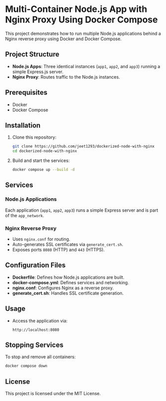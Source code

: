 # Multi-Container Node.js App with Nginx Proxy Using Docker Compose
This project demonstrates how to run multiple Node.js applications behind a Nginx reverse proxy using Docker and Docker Compose.

## Project Structure
- **Node.js Apps**: Three identical instances (`app1`, `app2`, and `app3`) running a simple Express.js server.
- **Nginx Proxy**: Routes traffic to the Node.js instances.

## Prerequisites
- Docker
- Docker Compose

## Installation
1. Clone this repository:
   ```sh
   git clone https://github.com/jeet1293/dockerized-node-with-nginx
   cd dockerized-node-with-nginx
   ```
2. Build and start the services:
   ```sh
   docker compose up --build -d
   ```

## Services
### Node.js Applications
Each application (`app1`, `app2`, `app3`) runs a simple Express server and is part of the `app_network`.

### Nginx Reverse Proxy
- Uses `nginx.conf` for routing.
- Auto-generates SSL certificates via `generate_cert.sh`.
- Exposes ports `8080` (HTTP) and `443` (HTTPS).

## Configuration Files
- **Dockerfile**: Defines how Node.js applications are built.
- **docker-compose.yml**: Defines services and networking.
- **nginx.conf**: Configures Nginx as a reverse proxy.
- **generate_cert.sh**: Handles SSL certificate generation.

## Usage
- Access the application via:
  ```
  http://localhost:8080
  ```

## Stopping Services
To stop and remove all containers:
```sh
docker compose down
```

## License
This project is licensed under the MIT License.

